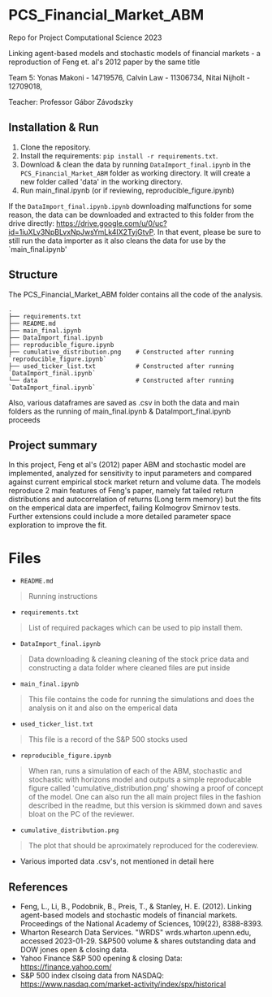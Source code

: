 # PCS_Financial_Market_ABM

Repo for Project Computational Science 2023

Linking agent-based models and stochastic models of financial markets - a reproduction of Feng et. al's 2012 paper by the same title

Team 5: 
Yonas Makoni - 14719576,
Calvin Law - 11306734,
Nitai Nijholt - 12709018,

Teacher: 
Professor Gábor Závodszky

## Installation & Run

1. Clone the repository.
2. Install the requirements: `pip install -r requirements.txt`.
3. Download & clean the data by running `DataImport_final.ipynb` in the `PCS_Financial_Market_ABM` folder as working directory. It will create a new folder called 'data' in the working directory.
4. Run main_final.ipynb (or if reviewing, reproducible_figure.ipynb)


If the `DataImport_final.ipynb.ipynb` downloading malfunctions for some reason, the data can be downloaded and extracted to this folder from the drive directly: https://drive.google.com/u/0/uc?id=1iuXLv3NpBLvxNpJwsYmLk4IX2TyjGtvP. In that event, please be sure to still run the data importer as it also cleans the data for use by the `main_final.ipynb'

## Structure

The PCS_Financial_Market_ABM folder contains all the code of the analysis.

    .
    ├── requirements.txt
    ├── README.md
    ├── main_final.ipynb 
    ├── DataImport_final.ipynb
    ├── reproducible_figure.ipynb
    ├── cumulative_distribution.png    # Constructed after running `reproducible_figure.ipynb`
    ├── used_ticker_list.txt           # Constructed after running `DataImport_final.ipynb`
    └── data                           # Constructed after running `DataImport_final.ipynb`
    
Also, various dataframes are saved as .csv in both the data and main folders as the running of main_final.ipynb & DataImport_final.ipynb proceeds
        

## Project summary

In this project, Feng et al's (2012) paper ABM and stochastic model are implemented, analyzed for sensitivity to input parameters and compared against current empirical stock market return and volume data. The models reproduce 2 main features of Feng's paper, namely fat tailed return distributions and autocorrelation of returns (Long term memory) but the fits on the emperical data are imperfect, failing Kolmogrov Smirnov tests. Further extensions could include a more detailed parameter space exploration to improve the fit.

# Files

* `README.md`
> Running instructions 

* `requirements.txt `
> List of required packages which can be used to pip install them.

* `DataImport_final.ipynb`
> Data downloading & cleaning cleaning of the stock price data and constructing a data folder where cleaned files are put inside

* `main_final.ipynb `
> This file contains the code for running the simulations and does the analysis on it and also on the emperical data

* `used_ticker_list.txt`
> This file is a record of the S&P 500 stocks used


* `reproducible_figure.ipynb`
> When ran, runs a simulation of each of the ABM, stochastic and stochastic with horizons model and outputs a simple reproducable figure called 'cumulative_distribution.png' showing a proof of concept of the model. One can also run the all main project files in the fashion described in the readme, but this version is skimmed down and saves bloat on the PC of the reviewer.

* `cumulative_distribution.png`
> The plot that should be aproximately reproduced for the codereview. 


* Various imported data .csv's, not mentioned in detail here


## References

- Feng, L., Li, B., Podobnik, B., Preis, T., & Stanley, H. E. (2012). Linking agent-based models and stochastic models of financial markets. Proceedings of the National Academy of Sciences, 109(22), 8388-8393.
- Wharton Research Data Services. "WRDS" wrds.wharton.upenn.edu, accessed 2023-01-29. S&P500 volume & shares outstanding data and DOW jones open & closing data.
- Yahoo Finance S&P 500 opening & closing Data: https://finance.yahoo.com/
- S&P 500 index clsoing data from NASDAQ: https://www.nasdaq.com/market-activity/index/spx/historical
